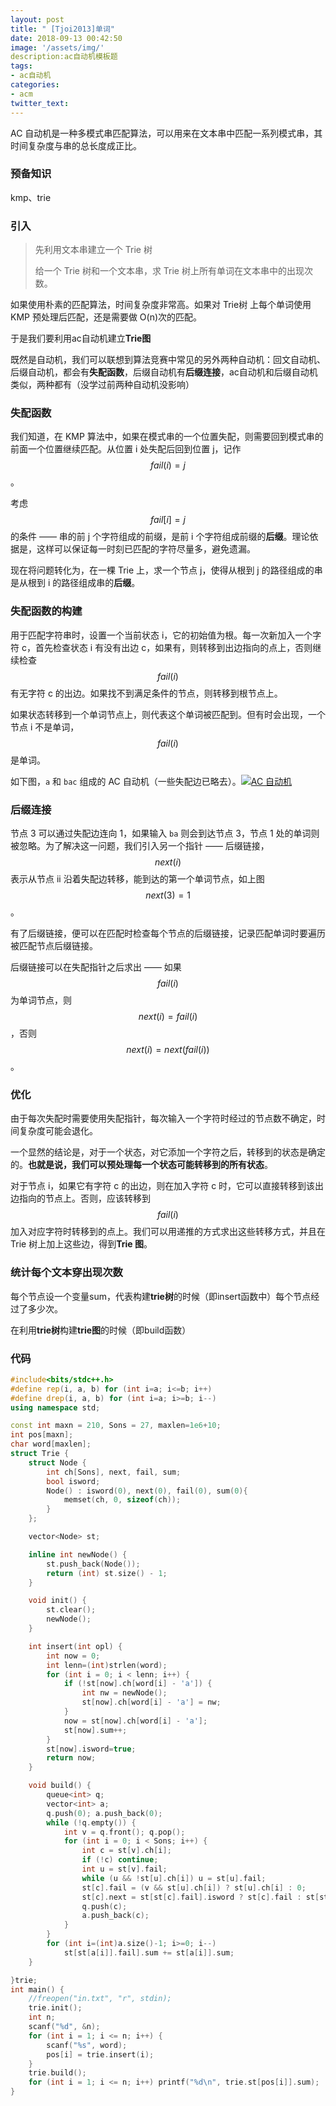 ```yaml
---
layout: post
title: " [Tjoi2013]单词"
date: 2018-09-13 00:42:50
image: '/assets/img/'
description:ac自动机模板题
tags:
- ac自动机
categories:
- acm
twitter_text:
---
```


AC 自动机是一种多模式串匹配算法，可以用来在文本串中匹配一系列模式串，其时间复杂度与串的总长度成正比。

### 预备知识

kmp、trie

### 引入

> 先利用文本串建立一个 Trie 树
>
> 给一个 Trie 树和一个文本串，求 Trie 树上所有单词在文本串中的出现次数。

如果使用朴素的匹配算法，时间复杂度非常高。如果对 Trie树 上每个单词使用 KMP 预处理后匹配，还是需要做 O(n)次的匹配。

于是我们要利用ac自动机建立**Trie图**

既然是自动机，我们可以联想到算法竞赛中常见的另外两种自动机：回文自动机、后缀自动机，都会有**失配函数**，后缀自动机有**后缀连接**，ac自动机和后缀自动机类似，两种都有（没学过前两种自动机没影响）

### 失配函数

我们知道，在 KMP 算法中，如果在模式串的一个位置失配，则需要回到模式串的前面一个位置继续匹配。从位置 i 处失配后回到位置 j，记作 $$fail(i)=j$$ 。

考虑 $$fail[i]=j$$ 的条件 —— 串的前 j 个字符组成的前缀，是前 i 个字符组成前缀的**后缀**。理论依据是，这样可以保证每一时刻已匹配的字符尽量多，避免遗漏。

现在将问题转化为，在一棵 Trie 上，求一个节点 j，使得从根到 j 的路径组成的串是从根到 i 的路径组成串的**后缀**。



### 失配函数的构建

用于匹配字符串时，设置一个当前状态 i，它的初始值为根。每一次新加入一个字符 c，首先检查状态 i 有没有出边 c，如果有，则转移到出边指向的点上，否则继续检查 $$fail(i)$$ 有无字符 c 的出边。如果找不到满足条件的节点，则转移到根节点上。

如果状态转移到一个单词节点上，则代表这个单词被匹配到。但有时会出现，一个节点 i 不是单词，$$fail(i)$$ 是单词。

如下图，`a` 和 `bac` 组成的 AC 自动机（一些失配边已略去）。[![AC 自动机](https://menci-oi.qiniu.tyhzyz.cn/acam-notes/acam2.svg)](https://menci-oi.qiniu.tyhzyz.cn/acam-notes/acam2.svg)

### 后缀连接

节点 3 可以通过失配边连向 1，如果输入 `ba` 则会到达节点 3，节点 1 处的单词则被忽略。为了解决这一问题，我们引入另一个指针 —— 后缀链接，$$next(i)$$ 表示从节点 ii 沿着失配边转移，能到达的第一个单词节点，如上图$$next(3)=1$$。

有了后缀链接，便可以在匹配时检查每个节点的后缀链接，记录匹配单词时要遍历被匹配节点后缀链接。

后缀链接可以在失配指针之后求出 —— 如果 $$fail(i)$$ 为单词节点，则 $$next(i)=fail(i)$$，否则$$next(i)=next(fail(i))$$。



### 优化

由于每次失配时需要使用失配指针，每次输入一个字符时经过的节点数不确定，时间复杂度可能会退化。

一个显然的结论是，对于一个状态，对它添加一个字符之后，转移到的状态是确定的。**也就是说，我们可以预处理每一个状态可能转移到的所有状态**。

对于节点 i，如果它有字符 c 的出边，则在加入字符 c 时，它可以直接转移到该出边指向的节点上。否则，应该转移到 $$fail(i)$$ 加入对应字符时转移到的点上。我们可以用递推的方式求出这些转移方式，并且在 Trie 树上加上这些边，得到**Trie 图**。

### 统计每个文本穿出现次数

每个节点设一个变量sum，代表构建**trie树**的时候（即insert函数中）每个节点经过了多少次。

在利用**trie树**构建**trie图**的时候（即build函数）

### 代码

```c++
#include<bits/stdc++.h>
#define rep(i, a, b) for (int i=a; i<=b; i++)
#define drep(i, a, b) for (int i=a; i>=b; i--)
using namespace std;

const int maxn = 210, Sons = 27, maxlen=1e6+10;
int pos[maxn];
char word[maxlen];
struct Trie {
    struct Node {
        int ch[Sons], next, fail, sum;
        bool isword;
        Node() : isword(0), next(0), fail(0), sum(0){
            memset(ch, 0, sizeof(ch));
        }
    };

    vector<Node> st;

    inline int newNode() {
        st.push_back(Node());
        return (int) st.size() - 1;
    }

    void init() {
        st.clear();
        newNode();
    }

    int insert(int opl) {
        int now = 0;
        int lenn=(int)strlen(word);
        for (int i = 0; i < lenn; i++) {
            if (!st[now].ch[word[i] - 'a']) {
                int nw = newNode();
                st[now].ch[word[i] - 'a'] = nw;
            }
            now = st[now].ch[word[i] - 'a'];
            st[now].sum++;
        }
        st[now].isword=true;
        return now;
    }

    void build() {
        queue<int> q;
        vector<int> a;
        q.push(0); a.push_back(0);
        while (!q.empty()) {
            int v = q.front(); q.pop();
            for (int i = 0; i < Sons; i++) {
                int c = st[v].ch[i];
                if (!c) continue;
                int u = st[v].fail;
                while (u && !st[u].ch[i]) u = st[u].fail;
                st[c].fail = (v && st[u].ch[i]) ? st[u].ch[i] : 0;
                st[c].next = st[st[c].fail].isword ? st[c].fail : st[st[c].fail].next;
                q.push(c);
                a.push_back(c);
            }
        }
        for (int i=(int)a.size()-1; i>=0; i--)
            st[st[a[i]].fail].sum += st[a[i]].sum;
    }

}trie;
int main() {
    //freopen("in.txt", "r", stdin);
    trie.init();
    int n;
    scanf("%d", &n);
    for (int i = 1; i <= n; i++) {
        scanf("%s", word);
        pos[i] = trie.insert(i);
    }
    trie.build();
    for (int i = 1; i <= n; i++) printf("%d\n", trie.st[pos[i]].sum);
}
```






